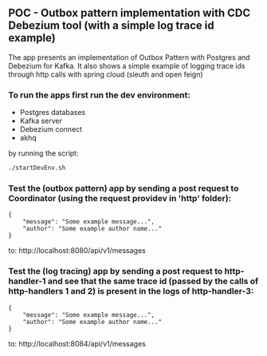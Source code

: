 ## POC - Outbox pattern implementation with CDC Debezium tool (with a simple log trace id example)

The app presents an implementation of Outbox Pattern with Postgres and Debezium for Kafka.
It also shows a simple example of logging trace ids through http calls with spring cloud (sleuth and open feign)

### To run the apps first run the dev environment:
- Postgres databases
- Kafka server
- Debezium connect
- akhq

by running the script:

``` bash
./startDevEnv.sh
```

### Test the (outbox pattern) app by sending a post request to Coordinator (using the request providev in 'http' folder):
```
{
    "message": "Some example message...",
    "author": "Some example author name..."
}
```
to: http://localhost:8080/api/v1/messages

### Test the (log tracing) app by sending a post request to http-handler-1 and see that the same trace id (passed by the calls of http-handlers 1 and 2) is present in the logs of http-handler-3:
```
{
    "message": "Some example message...",
    "author": "Some example author name..."
}
```
to: http://localhost:8084/api/v1/messages